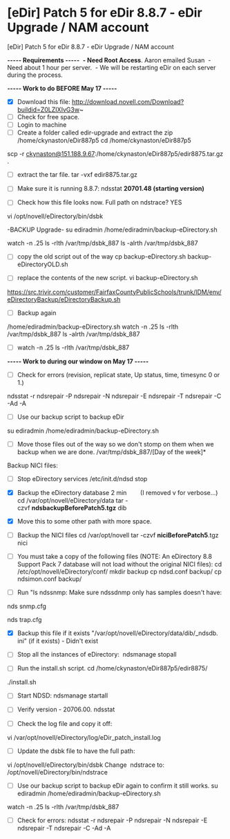 # [eDir] Patch 5 for eDir 8.8.7 - eDir Upgrade / NAM account

\[eDir\] Patch 5 for eDir 8.8.7 - eDir Upgrade / NAM account

**\----- Requirements -----**
 **- Need Root Access**. Aaron emailed Susan
 - Need about 1 hour per server.
 - We will be restarting eDir on each server during the process.

**\----- Work to do BEFORE May 17 -----**
- [x] Download this file:
<http://download.novell.com/Download?buildid=Z0LZIXIvG3w>~
- [ ] Check for free space.
- [ ] Login to machine
- [ ] Create a folder called edir-upgrade and extract the zip
/home/ckynaston/eDir887p5
cd /home/ckynaston/eDir887p5     

scp -r ckynaston@151.188.9.67:/home/ckynaston/eDir887p5/edir8875.tar.gz .

- [ ] extract the tar file.
tar -vxf edir8875.tar.gz
- [ ] Make sure it is running 8.8.7:
ndsstat
**20701.48 (starting version)**

- [ ] Check how this file looks now. Full path on ndstrace? YES

vi /opt/novell/eDirectory/bin/dsbk

\-BACKUP Upgrade-
su ediradmin
/home/ediradmin/backup-eDirectory.sh

watch -n .25 ls -rlth /var/tmp/dsbk\_887
ls -alrth /var/tmp/dsbk\_887

- [ ] copy the old script out of the way
cp backup-eDirectory.sh backup-eDirectoryOLD.sh

- [ ] replace the contents of the new script.
vi backup-eDirectory.sh

<https://src.trivir.com/customer/FairfaxCountyPublicSchools/trunk/IDM/env/eDirectoryBackup/eDirectoryBackup.sh>
- [ ] Backup again 

/home/ediradmin/backup-eDirectory.sh
watch -n .25 ls -rlth /var/tmp/dsbk\_887
ls -alrth /var/tmp/dsbk\_887

- [ ] watch -n .25 ls -rlth /var/tmp/dsbk\_887

**\----- Work to during our window on May 17 -----**

- [ ] Check for errors (revision, replicat state, Up status, time, timesync 0 or 1.)

ndsstat -r
ndsrepair -P
ndsrepair -N
ndsrepair -E
ndsrepair -T
ndsrepair -C -Ad -A

- [ ] Use our backup script to backup eDir

su ediradmin
/home/ediradmin/backup-eDirectory.sh
- [ ] Move those files out of the way so we don't stomp on them when we backup when we are done.
/var/tmp/dsbk\_887/\[Day of the week\]\*

Backup NICI files:
- [ ] Stop eDirectory services
/etc/init.d/ndsd stop
- [x] Backup the eDirectory database 2 min        (I removed v for verbose...)
cd /var/opt/novell/eDirectory/data
tar -czvf **ndsbackupBeforePatch5.tgz** dib
- [x] Move this to some other path with more space.
- [ ] Backup the NICI files
cd /var/opt/novell
tar -czvf **niciBeforePatch5**.tgz nici
- [ ] You must take a copy of the following files (NOTE: An eDirectory 8.8 Support Pack 7 database will not load without the original NICI files):
cd /etc/opt/novell/eDirectory/conf/
mkdir backup
cp ndsd.conf backup/
cp ndsimon.conf backup/

- [ ] Run "ls ndssnmp: Make sure ndssdnmp only has samples doesn't have:

nds snmp.cfg

nds trap.cfg

- [x] Backup this file if it exists
"/var/opt/novell/eDirectory/data/dib/\_ndsdb. ini" (if it exists) - Didn't exist

- [ ] Stop all the instances of eDirectory: 
ndsmanage stopall
- [ ] Run the install.sh script.
cd /home/ckynaston/eDir887p5/edir8875/

./install.sh
- [ ] Start NDSD:
ndsmanage startall

- [ ] Verify version - 20706.00.
ndsstat

- [ ] Check the log file and copy it off:

vi /var/opt/novell/eDirectory/log/eDir\_patch\_install.log

- [ ] Update the dsbk file to have the full path:

vi /opt/novell/eDirectory/bin/dsbk
Change 
ndstrace to:
/opt/novell/eDirectory/bin/ndstrace

- [ ] Use our backup script to backup eDir again to confirm it still works.
su ediradmin
/home/ediradmin/backup-eDirectory.sh

watch -n .25 ls -rlth /var/tmp/dsbk\_887

- [ ] Check for errors:
ndsstat -r
ndsrepair -P
ndsrepair -N
ndsrepair -E
ndsrepair -T
ndsrepair -C -Ad -A
